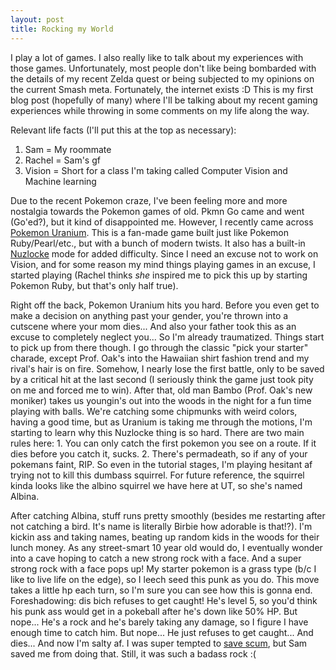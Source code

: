 ```yaml
---
layout: post
title: Rocking my World
---
```


I play a lot of games. I also really like to talk about my experiences with those games. Unfortunately, most people don't like being bombarded with the details of my recent Zelda quest or being subjected to my opinions on the current Smash meta. Fortunately, the internet exists :D This is my first blog post (hopefully of many) where I'll be talking about my recent gaming experiences while throwing in some comments on my life along the way. 

Relevant life facts (I'll put this at the top as necessary):
1. Sam = My roommate
2. Rachel = Sam's gf
3. Vision = Short for a class I'm taking called Computer Vision and Machine learning

Due to the recent Pokemon craze, I've been feeling more and more nostalgia towards the Pokemon games of old. Pkmn Go came and went (Go'ed?), but it kind of disappointed me. However, I recently came across <a href="http://pokemon-uranium.wikia.com/wiki/Main_Page">Pokemon Uranium</a>. This is a fan-made game built just like Pokemon Ruby/Pearl/etc., but with a bunch of modern twists. It also has a built-in <a href="http://bulbapedia.bulbagarden.net/wiki/Nuzlocke_Challenge">Nuzlocke</a> mode for added difficulty. Since I need an excuse not to work on Vision, and for some reason my mind things playing games in an excuse, I started playing (Rachel thinks <i>she</i> inspired me to pick this up by starting Pokemon Ruby, but that's only half true).

Right off the back, Pokemon Uranium hits you hard. Before you even get to make a decision on anything past your gender, you're thrown into a cutscene where your mom dies... And also your father took this as an excuse to completely neglect you... So I'm already traumatized. Things start to pick up from there though. I go through the classic "pick your starter" charade, except Prof. Oak's into the Hawaiian shirt fashion trend and my rival's hair is on fire. Somehow, I nearly lose the first battle, only to be saved by a critical hit at the last second (I seriously think the game just took pity on me and forced me to win). After that, old man Bambo (Prof. Oak's new moniker) takes us youngin's out into the woods in the night for a fun time playing with balls. We're catching some chipmunks with weird colors, having a good time, but as Uranium is taking me through the motions, I'm starting to learn why this Nuzlocke thing is so hard. There are two main rules here: 1. You can only catch the first pokemon you see on a route. If it dies before you catch it, sucks. 2. There's permadeath, so if any of your pokemans faint, RIP. So even in the tutorial stages, I'm playing hesitant af trying not to kill this dumbass squirrel. For future reference, the squirrel kinda looks like the albino squirrel we have here at UT, so she's named Albina.

After catching Albina, stuff runs pretty smoothly (besides me restarting after not catching a bird. It's name is literally Birbie how adorable is that!?). I'm kickin ass and taking names, beating up random kids in the woods for their lunch money. As any street-smart 10 year old would do, I eventually wonder into a cave hoping to catch a new strong rock with a face. And a super strong rock with a face pops up! My starter pokemon is a grass type (b/c I like to live life on the edge), so I leech seed this punk as you do. This move takes a little hp each turn, so I'm sure you can see how this is gonna end. Foreshadowing: dis bich refuses to get caught! He's level 5, so you'd think his punk ass would get in a pokeball after he's down like 50% HP. But nope... He's a rock and he's barely taking any damage, so I figure I have enough time to catch him. But nope... He just refuses to get caught... And dies... And now I'm salty af. I was super tempted to <a href="http://tvtropes.org/pmwiki/pmwiki.php/Main/SaveScumming">save scum</a>, but Sam saved me from doing that. Still, it was such a badass rock :(
